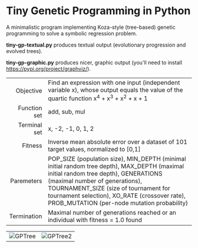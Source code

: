 # Tiny Genetic Programming in Python

A minimalistic program implementing Koza-style (tree-based) genetic programming to solve a symbolic regression problem. 

**tiny-gp-textual.py** produces textual output (evolutionary progression and evolved trees).

**tiny-gp-graphic.py** produces nicer, graphic output (you'll need to install https://pypi.org/project/graphviz/).

|  |  |
|-------------:|:-------------| 
| Objective | Find an expression with one input (independent variable x), whose output equals the value of the quartic function  x<sup>4</sup> + x<sup>3</sup> + x<sup>2</sup> + x + 1 |
| Function set | add, sub, mul |   
| Terminal set | x, -2, -1, 0, 1, 2  |   
| Fitness | Inverse mean absolute error over a dataset of 101 target values, normalized to [0,1]
| Paremeters | POP_SIZE (population size), MIN_DEPTH (minimal initial random tree depth), MAX_DEPTH (maximal initial random tree depth), GENERATIONS (maximal number of generations), TOURNAMENT_SIZE (size of tournament for tournament selection), XO_RATE (crossover rate), PROB_MUTATION (per-node mutation probability) |
| Termination | Maximal number of generations reached or an individual with fitness = 1.0 found |

|  |  |
|-------------:|:-------------| 
| ![GPTree](https://github.com/moshesipper/tiny-gp/blob/master/Figures/GPTree.png) | ![GPTree2](https://github.com/moshesipper/tiny-gp/blob/master/Figures/GPTree2.png) |
